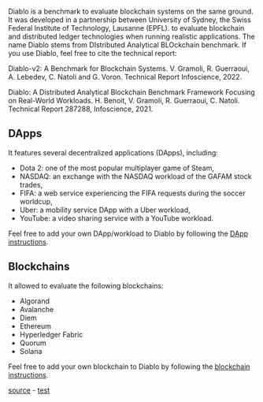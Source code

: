Diablo is a benchmark to evaluate blockchain systems on the same ground.
It was developed in a partnership between University of Sydney, the Swiss Federal Institute of Technology, Lausanne (EPFL).
to evaluate blockchain and distributed ledger technologies when running realistic applications.
The name Diablo stems from DIstributed Analytical BLOckchain benchmark.
If you use Diablo, feel free to cite the technical report: 

Diablo-v2: A Benchmark for Blockchain Systems.
V. Gramoli, R. Guerraoui, A. Lebedev, C. Natoli and G. Voron.
Technical Report Infoscience, 2022.

Diablo: A Distributed Analytical Blockchain Benchmark Framework Focusing on Real-World Workloads.
H. Benoit, V. Gramoli, R. Guerraoui, C. Natoli.
Technical Report 287288, Infoscience, 2021.

## DApps
It features several decentralized applications (DApps), including:
 * Dota 2: one of the most popular multiplayer game of Steam, 
 * NASDAQ: an exchange with the NASDAQ workload of the GAFAM stock trades,
 * FIFA: a web service experiencing the FIFA requests during the soccer worldcup, 
 * Uber: a mobility service DApp with a Uber workload, 
 * YouTube: a video sharing service with a YouTube workload.

Feel free to add your own DApp/workload to Diablo by following the [DApp instructions](dapp-howto).

## Blockchains
It allowed to evaluate the following blockchains:
 * Algorand
 * Avalanche
 * Diem 
 * Ethereum
 * Hyperledger Fabric
 * Quorum
 * Solana

Feel free to add your own blockchain to Diablo by following the [blockchain instructions](blockchain-howto).

[source](https://github.com/NatoliChris/diablo-benchmark/) - [test]()
